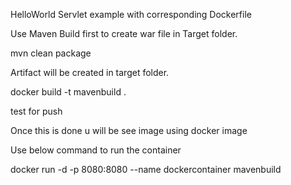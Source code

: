 HelloWorld Servlet example with corresponding Dockerfile

Use Maven Build first to create war file in Target folder.

mvn clean package

Artifact will be created in target folder.

docker build -t mavenbuild .

test for push

Once this is done u will be see image using docker image

Use below command to run the container

docker run -d -p 8080:8080 --name dockercontainer mavenbuild
